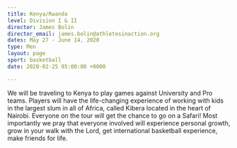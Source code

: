 ```yaml
---
title: Kenya/Rwanda
level: Division I & II
director: James Bolin
director_email: james.bolin@athletesinaction.org
dates: May 27 - June 14, 2020
type: Men
layout: page
sport: basketball
date: 2020-02-25 05:00:00 +0000

---
```

We will be traveling to Kenya to play games against University and Pro teams. Players will have the life-changing experience of working with kids in the largest slum in all of Africa, called Kibera located in the heart of Nairobi. Everyone on the tour will get the chance to go on a Safari! Most importantly we pray that everyone involved will experience personal growth, grow in your walk with the Lord, get international basketball experience, make friends for life.